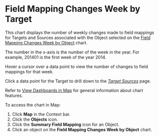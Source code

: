 # Field Mapping Changes Week by Target

This chart displays the number of weekly changes made to field mappings
for Targets and Sources associated with the Object selected on the
[Field Mapping Changes Week by
Object](Field_Mapping_Changes_Week_by_Object.htm) chart.

The number in the x-axis is the number of the week in the year. For
example, 201401 is the first week of the year 2014.

Hover a cursor over a data point to view the number of changes to field
mappings for that week.

Click a data point for the Target to drill down to the *[Target
Sources](../Page_Desc/Target_Sources_H_Map.htm)* page.

Refer to [View Dashboards in Map](View_Dashboards_in_Map.htm) for
general information about chart features.

To access the chart in Map:

1.  Click **Map** in the Context bar.
2.  Click the **Objects** icon.
3.  Click the **Summary Field Mapping** icon for an Object.
4.  Click an object on the **Field Mapping Changes Week by Object**
    chart.
